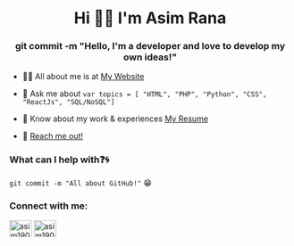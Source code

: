 <h1 align="center">Hi 👋🏻 I'm Asim Rana</h1>
<h3 align="center">git commit -m "Hello, I'm a developer and love to develop my own ideas!"</h3>


- 👨‍💻 All about me is at [My Website](https://mrsahil.in/)

- 💬 Ask me about ``` var topics = [ "HTML", "PHP", "Python", "CSS", "ReactJs", "SQL/NoSQL"] ```

- 📄 Know about my work & experiences [My Resume]()
- 📧 [Reach me out!]()

### What can I help with:question::cyclone:
<code>git commit -m "All about GitHub!"</code> :grin:

<h3 align="left">Connect with me:</h3>
<p align="left">
<a href="https://www.linkedin.com/in/asim-rana/" target="blank"><img align="center" src="https://raw.githubusercontent.com/rahuldkjain/github-profile-readme-generator/master/src/images/icons/Social/linked-in-alt.svg" alt="asim1909" height="30" width="40" /></a>
<a href="https://instagram.com/im.asimr/" target="blank"><img align="center" src="https://raw.githubusercontent.com/rahuldkjain/github-profile-readme-generator/master/src/images/icons/Social/instagram.svg" alt="asim1909" height="30" width="40" /></a>
</p>
